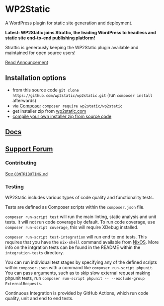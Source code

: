 # WP2Static

A WordPress plugin for static site generation and deployment.

**Latest: WP2Static joins Strattic, the leading WordPress to headless and static site end-to-end publishing platform!**

Strattic is generously keeping the WP2Static plugin available and maintained for open source users!

[Read Announcement](https://www.strattic.com/wp2static-joins-strattic/)

## Installation options

 - from this source code `git clone https://github.com/wp2static/wp2static.git` (run `composer install` afterwards)
 - via [Composer](https://github.com/composer/composer) `composer require wp2static/wp2static`
 - get installer zip from [wp2static.com](https://wp2static.com/download/)
 - [compile your own installer zip from source code](https://wp2static.com/compiling-from-source/)


## [Docs](https://wp2static.com)

## [Support Forum](https://staticword.press/c/wordpress-static-site-generators/wp2static/)

### Contributing

[See `CONTRIBUTING.md`](./CONTRIBUTING.md)

### Testing

WP2Static includes various types of code quality and functionality tests.

Tests are defined as Composer scripts within the `composer.json` file.

`composer run-script test` will run the main linting, static analysis and unit tests. It will not run code coverage by default. To run code coverage, use `composer run-script coverage`, this will require XDebug installed.

`composer run-script test-integration` will run end to end tests. This requires that you have the `nix-shell` command available from [NixOS](https://nixos.org/download.html). More info on the intgration tests can be found in the README within the `integration-tests` directory.

You can run individual test stages by specifying any of the defined scripts within `composer.json` with a command like `composer run-script phpunit`. You can pass arguments, such as to skip slow external request making phpunit tests, run `composer run-script phpunit -- --exclude-group ExternalRequests`.

Continuous Integration is provided by GitHub Actions, which run code quality, unit and end to end tests.



